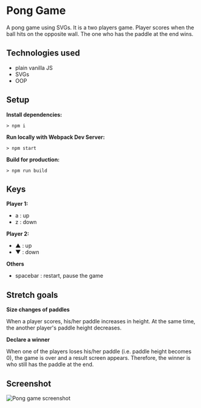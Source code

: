 # Pong Game

A pong game using SVGs. It is a two players game. Player scores when the ball hits on the opposite wall. The one who has the paddle at the end wins.

## Technologies used
- plain vanilla JS
- SVGs
- OOP

## Setup

**Install dependencies:**

`> npm i`

**Run locally with Webpack Dev Server:**

`> npm start`

**Build for production:**

`> npm run build`

## Keys

**Player 1:**
* a : up
* z : down

**Player 2:**
* ▲ : up
* ▼ : down

**Others**
* spacebar : restart, pause the game

## Stretch goals

**Size changes of paddles**

When a player scores, his/her paddle increases in height. At the same time, the another player's paddle height decreases. 

**Declare a winner**

When one of the players loses his/her paddle (i.e. paddle height becomes 0), the game is over and a result screen appears. Therefore, the winner is who still has the paddle at the end.

## Screenshot
<img src="https://user-images.githubusercontent.com/6543823/29017411-894a3c58-7b0b-11e7-8a30-db137ccb321b.png" alt="Pong game screenshot"/>
